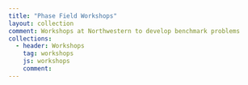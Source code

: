 ```yaml
---
title: "Phase Field Workshops"
layout: collection
comment: Workshops at Northwestern to develop benchmark problems
collections:
  - header: Workshops
    tag: workshops
    js: workshops
    comment:
---
```

